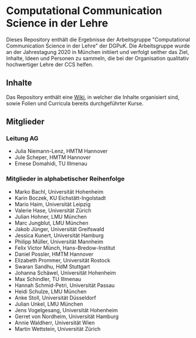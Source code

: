 # Computational Communication Science in der Lehre

Dieses Repository enthält die Ergebnisse der Arbeitsgruppe "Computational Communication Science in der Lehre" der DGPuK. Die Arbeitsgruppe wurde an der Jahrestagung 2020 in München initiiert und verfolgt seither das Ziel, Inhalte, Ideen und Personen zu sammeln, die bei der Organisation qualitativ hochwertiger Lehre der CCS helfen.

## Inhalte
Das Repository enthält eine [Wiki](https://github.com/Tarlanc/CCSL/wiki), in welcher die Inhalte organisiert sind, sowie Folien und Curricula bereits durchgeführter Kurse.

## Mitglieder
### Leitung AG
* Julia Niemann-Lenz, HMTM Hannover
* Jule Scheper, HMTM Hannover
* Emese Domahidi, TU Illmenau

### Mitglieder in alphabetischer Reihenfolge
* Marko Bachl, Universität Hohenheim
* Karin Boczek, KU Eichstätt-Ingolstadt
* Mario Haim, Universität Leipzig
* Valerie Hase, Universität Zürich
* Julian Hohner, LMU München
* Marc Jungblut, LMU München
* Jakob Jünger, Universität Greifswald
* Jessica Kunert, Universität Hamburg
* Philipp Müller, Universität Mannheim
* Felix Victor Münch, Hans-Bredow-Institut
* Daniel Possler, HMTM Hannover
* Elizabeth Prommer, Universität Rostock
* Swaran Sandhu, HdM Stuttgart
* Johanna Schäwel, Universität Hohenheim
* Max Schindler, TU Illmenau
* Hannah Schmid-Petri, Universität Passau
* Heidi Schulze, LMU München
* Anke Stoll, Universität Düsseldorf
* Julian Unkel, LMU München
* Jens Vogelgesang, Universität Hohenheim
* Gerret von Nordheim, Universität Hamburg
* Annie Waldherr, Universität Wien
* Martin Wettstein, Universität Zürich

